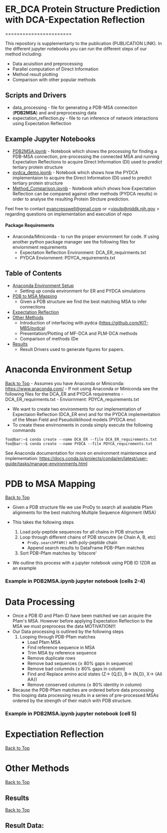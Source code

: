 # ER_DCA Protein Structure Prediction with DCA-Expectation Reflection
=======================

This repository is supplementarty to the publication (PUBLICATION LINK). In the different jupyter notebooks you can run the different steps of our method including:
* Data acuisition and preprocessing 
* Parallel computation of Direct Information
* Method result plotting
* Comparison with other popular methods

## Scripts and Drivers
* data_processing - file for generating a PDB-MSA connection (**PDB2MSA**) and and preprocessing data
* expectation_reflection.py - file to run inference of network interactions using Expectation Reflection
## Example Jupyter Notebooks
* [PDB2MSA.ipynb](https://github.com/nihcompmed/ER_DCA/blob/main/PDB2MSA.ipynb) - Notebook which shows the processing for finding a PDB-MSA connection, pre-processing the connected MSA and running Expectation Reflections to acquire Direct Information (DI) used to predict tertiary protein structure
* [pydca_demo.ipynb](https://github.com/nihcompmed/ER_DCA/blob/main/pydca_demo.ipynb) - Notebook which shows how the PYDCA implementaion to acquire the Direct Information (DI) used to predict tertiary protein structure
* [Method_Comparison.ipynb](https://github.com/nihcompmed/ER_DCA/blob/main/Method_Comparison.ipynb) - Notebook which shows how Expectation Reflection can be compared against other methods (PYDCA results) in order to analyse the resulting Protein Strcture prediction.

Feel free to contact <evancresswell@gmail.com> or <vipulp@niddk.nih.gov > regarding questions on implementation and execution of repo

#### Package Requirements
- Anaconda/Miniconda - to run the proper enviornment for code. If using another python package manager see the following files for enviornment requirements 
    - Expectation Reflection Environment: DCA_ER_requirments.txt
    - PYDCA Enviornment: PDYCA_requirements.txt

## Table of Contents
- [Anaconda Environment Setup](#Anaconda-Environment-Setup)
	- Setting up conda environment for ER and PYDCA simulations
- [PDB to MSA Mapping](#PDB-to-MSA-Mapping)
	- Given a PDB structure we find the best matching MSA to infer connections
- [Expectation Reflection](#Expectation-Reflection)
- [Other Methods](#Other-Methods)
	- Introduction of interfacing with pydca (https://github.com/KIT-MBS/pydca)
	- Presentation/Plotting of MF-DCA and PLM-DCA methods
	- Comparison of methods (De
- [Results](#Results)
	- Result Drivers used to generate figures for papers.


# Anaconda Environment Setup
[Back to Top](#Table-of-Contents)
	- Assumes you have Anaconda or Miniconda: https://www.anaconda.com/
	- If not using Anaconda or Miniconda see the following files for the DCA_ER and PYDCA requiremetns
		- DCA_ER_requirments.txt
    		- Enviornment: PDYCA_requirements.txt
* We want to create two environments for our implementation of Expectaion Reflection (DCA_ER env) and for the PYDCA implementation of the Mean Field and Pseudoliklihood models (PYDCA env)
* To create these envirnoments in conda simply execute the following commands
```console
foo@bar:~$ conda create --name DCA_ER --file DCA_ER_requirements.txt 
foo@bar:~$ conda create --name PYDCA --file PDYCA_requirements.txt
```
See Anaconda documentation for more on environment maintenence and implementation: https://docs.conda.io/projects/conda/en/latest/user-guide/tasks/manage-environments.html

# PDB to MSA Mapping
[Back to Top](#Table-of-Contents)

* Given a PDB structure file we use ProDy to search all available Pfam alignments for the best matching Multiple Sequence Alignment (MSA)
* This takes the following steps
	1. Load poly-peptide sequences for all chains in PDB structure
	2. Loop through different chains of PDB strucutre (ie Chain A, B, etc)
		* ```ProDy.searchPFAM()``` with poly-peptide chain
		* Append search results to DataFrame PDB-Pfam matches
	3. Sort PDB-Pfam matches by 'bitscore'

* We outline this process with a jupyter notebook using PDB ID 1ZDR as an example
### Example in PDB2MSA.ipynb jupyter notebook (cells 2-4)

# Data Processing
* Once a PDB ID and Pfam ID have been matched we can acquire the Pfam's MSA. However before applying Expectation Reflection to the MSA we must preprocess the data MOTIVATION!!!
* Our Data processing is outlined by the following steps
	1. Looping through PDB-Pfam matches
		* Load Pfam MSA
		* Find reference sequence in MSA
		* Trim MSA by reference sequence
		* Remove duplicate rows
		* Remove bad sequences ($\geq$ 80% gaps in sequence)
		* Remove bad columnds ($\geq$ 80% gaps in column)
		* Find and Replace amino acid states (Z$\rightarrow$ {Q,E}, B$\rightarrow$ {N,D}, X$\rightarrow$ {All AA})
		* Remove conserved columns ($\geq$ 80% identity in column)
* Because the PDB-Pfam matches are ordered before data processing this looping data processing results in a series of pre-processed MSAs ordered by the strength of their match with PDB structure.
### Example in PDB2MSA.ipynb jupyter notebook (cell 5)


# Expectiation Reflection
[Back to Top](#Table-of-Contents)


# Other Methods
[Back to Top](#Table-of-Contents)

## Results
[Back to Top](#Table-of-Contents)
## Result Data:


